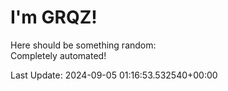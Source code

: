 # I'm GRQZ!
Here should be something random:  
Completely automated!

Last Update: 2024-09-05 01:16:53.532540+00:00
